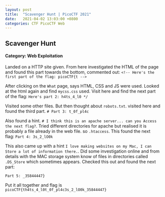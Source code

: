 ```yaml
---
layout: post
title:  "Scavenger Hunt | PicoCTF 2021"
date:   2021-04-02 13:03:00 +0800
categories: CTF PicoCTF Web
---
```


## Scavenger Hunt
#### Category: Web Exploitation

Landed on a HTTP site given. From here investigated the HTML of the page and found this part towards the bottom, commented out:
`<!-- Here's the first part of the flag: picoCTF{t -->`

After clicking on the `What` page, says HTML, CSS and JS were used. Looked at the html again and find `mycss.css` used. Visit here and find the next part of the flag:
`Here's part 2: h4ts_4_l0 */`

Visited some other files. But then thought about `robots.txt`. visited here and found the third part.
`# Part 3: t_0f_pl4c`


Also found a hint. `# I think this is an apache server... can you Access the next flag?`. Tried different directories for apache but realised it is probably a file already in the web file. so `.htaccess`. This found the next flag:
`Part 4: 3s_2_lO0k`

This also came up with a hint `I love making websites on my Mac, I can Store a lot of information there.`. Did some investigation online and from details with the MAC storage system know of files in directories called `.DS_Store` which sometimes appears.
Checked this out and found the next part:

`Part 5: _35844447}`


Put it all together and flag is `picoCTF{th4ts_4_l0t_0f_pl4c3s_2_lO0k_35844447}`